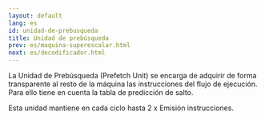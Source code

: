 ```yaml
---
layout: default
lang: es
id: unidad-de-prebusqueda
title: Unidad de prebúsqueda
prev: es/maquina-superescalar.html
next: es/decodificador.html
---
```


La Unidad de Prebúsqueda (Prefetch Unit) se encarga de adquirir de forma transparente al resto de la máquina las instrucciones del flujo de ejecución.
Para ello tiene en cuenta la tabla de predicción de salto.

Esta unidad mantiene en cada ciclo hasta 2 x Emisión instrucciones.